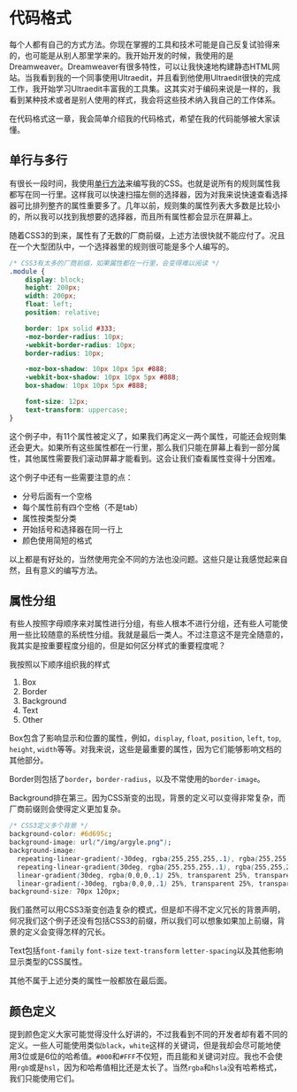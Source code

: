 # 代码格式

每个人都有自己的方式方法。你现在掌握的工具和技术可能是自己反复试验得来的，也可能是从别人那里学来的。我开始开发的时候，我使用的是Dreamweaver。Dreamweaver有很多特性，可以让我快速地构建静态HTML网站。当我看到我的一个同事使用Ultraedit，并且看到他使用Ultraedit很快的完成工作，我开始学习Ultraedit丰富我的工具集。这其实对于编码来说是一样的，我看到某种技术或者是别人使用的样式，我会将这些技术纳入我自己的工作体系。

在代码格式这一章，我会简单介绍我的代码格式，希望在我的代码能够被大家读懂。

## 单行与多行

有很长一段时间，我使用[单行方法](http://orderedlist.com/resources/html-css/single-line-css/)来编写我的CSS。也就是说所有的规则属性我都写在同一行里。这样我可以快速扫描左侧的选择器，因为对我来说快速查看选择器可比排列整齐的属性重要多了。几年以前，规则集的属性列表大多数是比较小的，所以我可以找到我想要的选择器，而且所有属性都会显示在屏幕上。

随着CSS3的到来，属性有了无数的厂商前缀，上述方法很快就不能应付了。况且在一个大型团队中，一个选择器里的规则很可能是多个人编写的。

```css
/* CSS3有太多的厂商前缀，如果属性都在一行里，会变得难以阅读 */
.module {
    display: block;
    height: 200px;
    width: 200px;
    float: left;
    position: relative;

    border: 1px solid #333;
    -moz-border-radius: 10px;
    -webkit-border-radius: 10px;
    border-radius: 10px;

    -moz-box-shadow: 10px 10px 5px #888;
    -webkit-box-shadow: 10px 10px 5px #888;
    box-shadow: 10px 10px 5px #888;

    font-size: 12px;
    text-transform: uppercase;
}
```

这个例子中，有11个属性被定义了，如果我们再定义一两个属性，可能还会规则集还会更大。如果所有这些属性都在一行里，那么我们只能在屏幕上看到一部分属性，其他属性需要我们滚动屏幕才能看到。这会让我们查看属性变得十分困难。

这个例子中还有一些需要注意的点：

* 分号后面有一个空格
* 每个属性前有四个空格（不是tab）
* 属性按类型分类
* 开始括号和选择器在同一行上
* 颜色使用简短的格式

以上都是有好处的，当然使用完全不同的方法也没问题。这些只是让我感觉起来自然，且有意义的编写方法。

## 属性分组

有些人按照字母顺序来对属性进行分组，有些人根本不进行分组，还有些人可能使用一些比较随意的系统性分组。我就是最后一类人。不过注意这不是完全随意的，我其实是按重要程度分组的，但是如何区分样式的重要程度呢？

我按照以下顺序组织我的样式  
1. Box  
2. Border  
3. Background  
4. Text  
5. Other

Box包含了影响显示和位置的属性，例如，`display`, `float`, `position`, `left`, `top`, `height`, `width`等等。对我来说，这些是最重要的属性，因为它们能够影响文档的其他部分。

Border则包括了`border`，`border-radius`，以及不常使用的`border-image`。

Background排在第三。因为CSS渐变的出现，背景的定义可以变得非常复杂，而厂商前缀则会使得定义更加复杂。

```css
/* CSS3定义多个背景 */
background-color: #6d695c;
background-image: url("/img/argyle.png");
background-image:
  repeating-linear-gradient(-30deg, rgba(255,255,255,.1), rgba(255,255,255,.1) 1px, transparent 1px, transparent 60px),
  repeating-linear-gradient(30deg, rgba(255,255,255,.1), rgba(255,255,255,.1) 1px, transparent 1px, transparent 60px),
  linear-gradient(30deg, rgba(0,0,0,.1) 25%, transparent 25%, transparent 75%, rgba(0,0,0,.1) 75%, rgba(0,0,0,.1)),
  linear-gradient(-30deg, rgba(0,0,0,.1) 25%, transparent 25%, transparent 75%, rgba(0,0,0,.1) 75%, rgba(0,0,0,.1));
background-size: 70px 120px;
```

我们虽然可以用CSS3渐变创造复杂的模式，但是却不得不定义冗长的背景声明，何况我们这个例子还没有包括CSS3的前缀，所以我们可以想象如果加上前缀，背景的定义会变得怎样的冗长。

Text包括`font-family` `font-size`   `text-transform`   `letter-spacing`以及其他影响显示类型的CSS属性。

其他不属于上述分类的属性一般都放在最后面。

## 颜色定义

提到颜色定义大家可能觉得没什么好讲的，不过我看到不同的开发者却有着不同的定义。一些人可能使用类似`black`，`white`这样的关键词，但是我却会尽可能地使用3位或是6位的哈希值。`#000`和`#FFF`不仅短，而且能和关键词对应。我也不会使用`rgb`或是`hsl`，因为和哈希值相比还是太长了。当然`rgba`和`hsla`没有哈希格式，我们只能使用它们。

